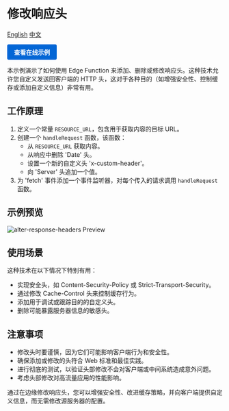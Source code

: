 # 修改响应头

<div align="left">
  <a title="English" href="README.md">English</a>
  <a title="中文" href="README.zh-CN.md">中文</a>
</div>

<a href="https://edgeone.ai/developer/examples/hub-modifyingaresponseheader" style="display: inline-block; background-color: #0366d6; color: white; padding: 8px 16px; text-decoration: none; border-radius: 4px; font-weight: bold;">查看在线示例</a>

本示例演示了如何使用 Edge Function 来添加、删除或修改响应头。这种技术允许您自定义发送回客户端的 HTTP 头，这对于各种目的（如增强安全性、控制缓存或添加自定义信息）非常有用。

## 工作原理

1. 定义一个常量 `RESOURCE_URL`，包含用于获取内容的目标 URL。
2. 创建一个 `handleRequest` 函数，该函数：
   - 从 `RESOURCE_URL` 获取内容。
   - 从响应中删除 'Date' 头。
   - 设置一个新的自定义头 'x-custom-header'。
   - 向 'Server' 头追加一个值。
3. 为 'fetch' 事件添加一个事件监听器，对每个传入的请求调用 `handleRequest` 函数。

## 示例预览

![alter-response-headers Preview](../assets/images/alter-response-headers.avif)

## 使用场景

这种技术在以下情况下特别有用：

- 实现安全头，如 Content-Security-Policy 或 Strict-Transport-Security。
- 通过修改 Cache-Control 头来控制缓存行为。
- 添加用于调试或跟踪目的的自定义头。
- 删除可能暴露服务器信息的敏感头。

## 注意事项

- 修改头时要谨慎，因为它们可能影响客户端行为和安全性。
- 确保添加或修改的头符合 Web 标准和最佳实践。
- 进行彻底的测试，以验证头部修改不会对客户端或中间系统造成意外问题。
- 考虑头部修改对高流量应用的性能影响。

通过在边缘修改响应头，您可以增强安全性、改进缓存策略，并向客户端提供自定义信息，而无需修改源服务器的配置。